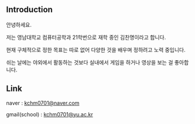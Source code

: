## Introduction
안녕하세요.  

저는 영남대학교 컴퓨터공학과 21학번으로 재학 중인 김찬명이라고 합니다.  

현재 구체적으로 정한 목표는 따로 없어 다양한 것을 배우며 정하려고 노력 중입니다.  

쉬는 날에는 야외에서 활동하는 것보다 실내에서 게임을 하거나 영상을 보는 걸 좋아합니다.  

## Link

naver : kchm0701@naver.com

gmail(school) : kchm0701@yu.ac.kr
